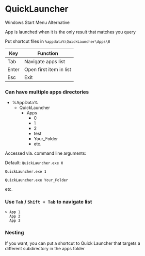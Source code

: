 # QuickLauncher
 
Windows Start Menu Alternative

App is launched when it is the only result that matches you query

Put shortcut files in `%appdata%\QuickLauncher\Apps\0`

| Key   | Function                |
| ----- | ----------------------- |
| Tab   | Navigate apps list      |
| Enter | Open first item in list |
| Esc   | Exit                    |

### Can have multiple apps directories
- %AppData%
  - QuickLauncher
    - Apps
      - 0
      - 1
      - 2
      - test
      - Your_Folder
      - etc.

Accessed via. command line arguments:

Default: `QuickLauncher.exe 0`

`QuickLauncher.exe 1`

`QuickLauncher.exe Your_Folder`

etc.

### Use `Tab` / `Shift + Tab` to navigate list

```
> App 1
  App 2
  App 3
```

### Nesting

If you want, you can put a shortcut to Quick Launcher that targets a different subdirectory in the apps folder
